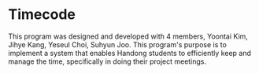 # Timecode

This program was designed and developed with 4 members, Yoontai Kim, Jihye Kang, Yeseul Choi, Suhyun Joo.
This program's purpose is to implement a system that enables Handong students to efficiently keep and manage the time, specifically in doing their project meetings.
